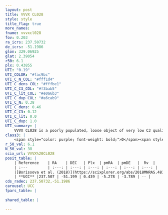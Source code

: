 ```yaml
---
layout: post
title: VVVX CL028
style: style
title_flag: true
more_names: 
fname: vvvxcl028
fov: 0.203
ra_icrs: 237.50732
de_icrs: -51.1986
glon: 329.06925
glat: 2.39054
r50: 6.1
plx: 0.43855
UTI: "0.19"
UTI_COLOR: "#fac9bc"
UTI_C_N_COL: "#fff1d4"
UTI_C_dens_COL: "#fffbe1"
UTI_C_C3_COL: "#f3bab5"
UTI_C_lit_COL: "#e0a6b3"
UTI_C_dup_COL: "#a6cab9"
UTI_C_N: 0.38
UTI_C_dens: 0.46
UTI_C_C3: 0.12
UTI_C_lit: 0.0
UTI_C_dup: 1.0
UTI_summary: |
    VVVX CL028 is a poorly populated, loose object of very low C3 quality. It is rarely studied in the literature, with no articles listed in the last 7 years.
class3: |
    <span style="color: purple; font-weight: bold;">D</span><span style="color: red; font-weight: bold;">C</span>
r_50_val: 6.1
N_50_val: 38
scix_url: VVVX%20CL028
posit_table: |
    | Reference    | RA    | DEC   | Plx  | pmRA  | pmDE   |  Rv  |
    | :---         | :---: | :---: | :---: | :---: | :---: | :---: |
    |[Borissova et al. (2018)](https://scixplorer.org/abs/2018MNRAS.481.3902B) | 237.51 | -51.18 | -- | -5.356 | -3.733 | -64.8 |
    | **UCC** |237.507 | -51.199 | 0.439 | -5.278 | -3.789 | -- | 
cds_radec: 237.50732,-51.1986
carousel: UCC
fpars_table: |
    
shared_table: |
    
---
```

